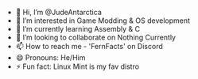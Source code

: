 - 👋 Hi, I’m @JudeAntarctica
- 👀 I’m interested in Game Modding & OS development
- 🌱 I’m currently learning Assembly & C
- 💞️ I’m looking to collaborate on Nothing Currently
- 📫 How to reach me - 'FernFacts' on Discord
- 😄 Pronouns: He/Him
- ⚡ Fun fact: Linux Mint is my fav distro
